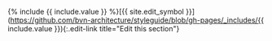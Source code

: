 <div markdown="1" class="cart-philosophies-block cart-philosophies-{{ include.box-type }}">

{% include {{ include.value }} %}[{{ site.edit_symbol }}](https://github.com/bvn-architecture/styleguide/blob/gh-pages/_includes/{{ include.value }}){:.edit-link title="Edit this section"}

</div>

